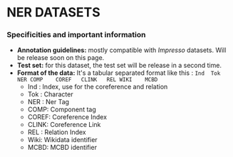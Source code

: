 # NER DATASETS

### Specificities and important information

- **Annotation guidelines:** mostly compatible with *Impresso* datasets. Will be release soon on this page.
- **Test set:** for this dataset, the test set will be release in a second time.
- **Format of the data:** It's a tabular separated format like this : `Ind	Tok	NER	COMP	COREF	CLINK	REL	WIKI	MCBD`
	- Ind : Index, use for the coreference and relation
	- Tok : Character
	- NER : Ner Tag
	- COMP: Component tag
	- COREF: Coreference Index
	- CLINK: Coreference Link
	- REL : Relation Index
	- Wiki: Wikidata identifier
	- MCBD: MCBD identifier
